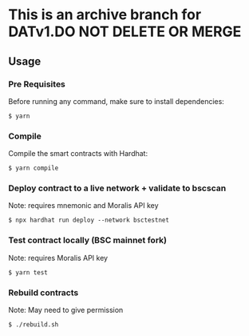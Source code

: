 # This is an archive branch for DATv1.DO NOT DELETE OR MERGE

## Usage

### Pre Requisites

Before running any command, make sure to install dependencies:

```
$ yarn 
```

### Compile

Compile the smart contracts with Hardhat:

```
$ yarn compile
```

### Deploy contract to a live network + validate to bscscan

Note: requires mnemonic and Moralis API key

```
$ npx hardhat run deploy --network bsctestnet
```

### Test contract locally (BSC mainnet fork)

Note: requires Moralis API key

```
$ yarn test
```

### Rebuild contracts

Note: May need to give permission

```
$ ./rebuild.sh
```

